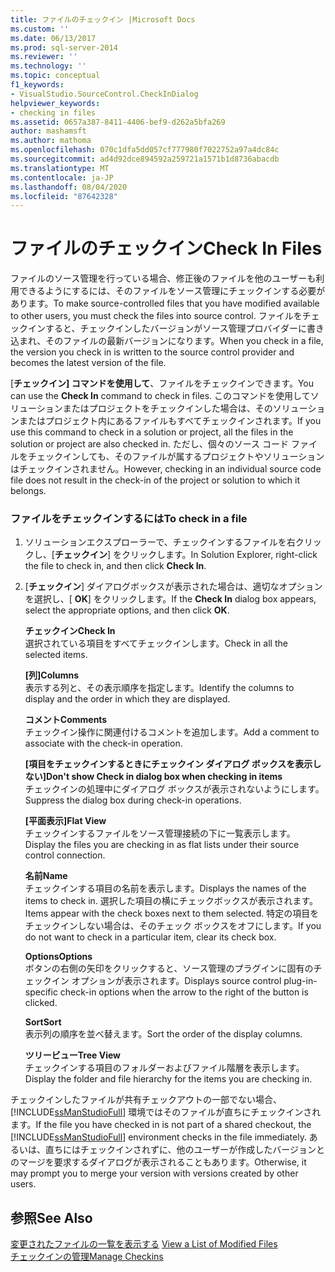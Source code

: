 ```yaml
---
title: ファイルのチェックイン |Microsoft Docs
ms.custom: ''
ms.date: 06/13/2017
ms.prod: sql-server-2014
ms.reviewer: ''
ms.technology: ''
ms.topic: conceptual
f1_keywords:
- VisualStudio.SourceControl.CheckInDialog
helpviewer_keywords:
- checking in files
ms.assetid: 0657a387-8411-4406-bef9-d262a5bfa269
author: mashamsft
ms.author: mathoma
ms.openlocfilehash: 070c1dfa5dd057cf777980f7022752a97a4dc84c
ms.sourcegitcommit: ad4d92dce894592a259721a1571b1d8736abacdb
ms.translationtype: MT
ms.contentlocale: ja-JP
ms.lasthandoff: 08/04/2020
ms.locfileid: "87642328"
---
```

# <a name="check-in-files"></a><span data-ttu-id="02f2b-102">ファイルのチェックイン</span><span class="sxs-lookup"><span data-stu-id="02f2b-102">Check In Files</span></span>
  <span data-ttu-id="02f2b-103">ファイルのソース管理を行っている場合、修正後のファイルを他のユーザーも利用できるようにするには、そのファイルをソース管理にチェックインする必要があります。</span><span class="sxs-lookup"><span data-stu-id="02f2b-103">To make source-controlled files that you have modified available to other users, you must check the files into source control.</span></span> <span data-ttu-id="02f2b-104">ファイルをチェックインすると、チェックインしたバージョンがソース管理プロバイダーに書き込まれ、そのファイルの最新バージョンになります。</span><span class="sxs-lookup"><span data-stu-id="02f2b-104">When you check in a file, the version you check in is written to the source control provider and becomes the latest version of the file.</span></span>  
  
 <span data-ttu-id="02f2b-105">[**チェックイン] コマンドを使用して**、ファイルをチェックインできます。</span><span class="sxs-lookup"><span data-stu-id="02f2b-105">You can use the **Check In** command to check in files.</span></span> <span data-ttu-id="02f2b-106">このコマンドを使用してソリューションまたはプロジェクトをチェックインした場合は、そのソリューションまたはプロジェクト内にあるファイルもすべてチェックインされます。</span><span class="sxs-lookup"><span data-stu-id="02f2b-106">If you use this command to check in a solution or project, all the files in the solution or project are also checked in.</span></span> <span data-ttu-id="02f2b-107">ただし、個々のソース コード ファイルをチェックインしても、そのファイルが属するプロジェクトやソリューションはチェックインされません。</span><span class="sxs-lookup"><span data-stu-id="02f2b-107">However, checking in an individual source code file does not result in the check-in of the project or solution to which it belongs.</span></span>  
  
### <a name="to-check-in-a-file"></a><span data-ttu-id="02f2b-108">ファイルをチェックインするには</span><span class="sxs-lookup"><span data-stu-id="02f2b-108">To check in a file</span></span>  
  
1.  <span data-ttu-id="02f2b-109">ソリューションエクスプローラーで、チェックインするファイルを右クリックし、[**チェックイン**] をクリックします。</span><span class="sxs-lookup"><span data-stu-id="02f2b-109">In Solution Explorer, right-click the file to check in, and then click **Check In**.</span></span>  
  
2.  <span data-ttu-id="02f2b-110">[**チェックイン**] ダイアログボックスが表示された場合は、適切なオプションを選択し、[ **OK**] をクリックします。</span><span class="sxs-lookup"><span data-stu-id="02f2b-110">If the **Check In** dialog box appears, select the appropriate options, and then click **OK**.</span></span>  
  
     <span data-ttu-id="02f2b-111">**チェックイン**</span><span class="sxs-lookup"><span data-stu-id="02f2b-111">**Check In**</span></span>  
     <span data-ttu-id="02f2b-112">選択されている項目をすべてチェックインします。</span><span class="sxs-lookup"><span data-stu-id="02f2b-112">Check in all the selected items.</span></span>  
  
     <span data-ttu-id="02f2b-113">**[列]**</span><span class="sxs-lookup"><span data-stu-id="02f2b-113">**Columns**</span></span>  
     <span data-ttu-id="02f2b-114">表示する列と、その表示順序を指定します。</span><span class="sxs-lookup"><span data-stu-id="02f2b-114">Identify the columns to display and the order in which they are displayed.</span></span>  
  
     <span data-ttu-id="02f2b-115">**コメント**</span><span class="sxs-lookup"><span data-stu-id="02f2b-115">**Comments**</span></span>  
     <span data-ttu-id="02f2b-116">チェックイン操作に関連付けるコメントを追加します。</span><span class="sxs-lookup"><span data-stu-id="02f2b-116">Add a comment to associate with the check-in operation.</span></span>  
  
     <span data-ttu-id="02f2b-117">**[項目をチェックインするときにチェックイン ダイアログ ボックスを表示しない]**</span><span class="sxs-lookup"><span data-stu-id="02f2b-117">**Don't show Check in dialog box when checking in items**</span></span>  
     <span data-ttu-id="02f2b-118">チェックインの処理中にダイアログ ボックスが表示されないようにします。</span><span class="sxs-lookup"><span data-stu-id="02f2b-118">Suppress the dialog box during check-in operations.</span></span>  
  
     <span data-ttu-id="02f2b-119">**[平面表示]**</span><span class="sxs-lookup"><span data-stu-id="02f2b-119">**Flat View**</span></span>  
     <span data-ttu-id="02f2b-120">チェックインするファイルをソース管理接続の下に一覧表示します。</span><span class="sxs-lookup"><span data-stu-id="02f2b-120">Display the files you are checking in as flat lists under their source control connection.</span></span>  
  
     <span data-ttu-id="02f2b-121">**名前**</span><span class="sxs-lookup"><span data-stu-id="02f2b-121">**Name**</span></span>  
     <span data-ttu-id="02f2b-122">チェックインする項目の名前を表示します。</span><span class="sxs-lookup"><span data-stu-id="02f2b-122">Displays the names of the items to check in.</span></span> <span data-ttu-id="02f2b-123">選択した項目の横にチェックボックスが表示されます。</span><span class="sxs-lookup"><span data-stu-id="02f2b-123">Items appear with the check boxes next to them selected.</span></span> <span data-ttu-id="02f2b-124">特定の項目をチェックインしない場合は、そのチェック ボックスをオフにします。</span><span class="sxs-lookup"><span data-stu-id="02f2b-124">If you do not want to check in a particular item, clear its check box.</span></span>  
  
     <span data-ttu-id="02f2b-125">**Options**</span><span class="sxs-lookup"><span data-stu-id="02f2b-125">**Options**</span></span>  
     <span data-ttu-id="02f2b-126">ボタンの右側の矢印をクリックすると、ソース管理のプラグインに固有のチェックイン オプションが表示されます。</span><span class="sxs-lookup"><span data-stu-id="02f2b-126">Displays source control plug-in-specific check-in options when the arrow to the right of the button is clicked.</span></span>  
  
     <span data-ttu-id="02f2b-127">**Sort**</span><span class="sxs-lookup"><span data-stu-id="02f2b-127">**Sort**</span></span>  
     <span data-ttu-id="02f2b-128">表示列の順序を並べ替えます。</span><span class="sxs-lookup"><span data-stu-id="02f2b-128">Sort the order of the display columns.</span></span>  
  
     <span data-ttu-id="02f2b-129">**ツリービュー**</span><span class="sxs-lookup"><span data-stu-id="02f2b-129">**Tree View**</span></span>  
     <span data-ttu-id="02f2b-130">チェックインする項目のフォルダーおよびファイル階層を表示します。</span><span class="sxs-lookup"><span data-stu-id="02f2b-130">Display the folder and file hierarchy for the items you are checking in.</span></span>  
  
 <span data-ttu-id="02f2b-131">チェックインしたファイルが共有チェックアウトの一部でない場合、[!INCLUDE[ssManStudioFull](../includes/ssmanstudiofull-md.md)] 環境ではそのファイルが直ちにチェックインされます。</span><span class="sxs-lookup"><span data-stu-id="02f2b-131">If the file you have checked in is not part of a shared checkout, the [!INCLUDE[ssManStudioFull](../includes/ssmanstudiofull-md.md)] environment checks in the file immediately.</span></span> <span data-ttu-id="02f2b-132">あるいは、直ちにはチェックインされずに、他のユーザーが作成したバージョンとのマージを要求するダイアログが表示されることもあります。</span><span class="sxs-lookup"><span data-stu-id="02f2b-132">Otherwise, it may prompt you to merge your version with versions created by other users.</span></span>  
  
## <a name="see-also"></a><span data-ttu-id="02f2b-133">参照</span><span class="sxs-lookup"><span data-stu-id="02f2b-133">See Also</span></span>  
 <span data-ttu-id="02f2b-134">[変更されたファイルの一覧を表示する](../../2014/database-engine/view-a-list-of-modified-files.md) </span><span class="sxs-lookup"><span data-stu-id="02f2b-134">[View a List of Modified Files](../../2014/database-engine/view-a-list-of-modified-files.md) </span></span>  
 [<span data-ttu-id="02f2b-135">チェックインの管理</span><span class="sxs-lookup"><span data-stu-id="02f2b-135">Manage Checkins</span></span>](../../2014/database-engine/manage-checkins.md)  
  
  
